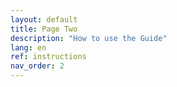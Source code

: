 ```yaml
---
layout: default
title: Page Two
description: "How to use the Guide"
lang: en
ref: instructions
nav_order: 2
---
```

